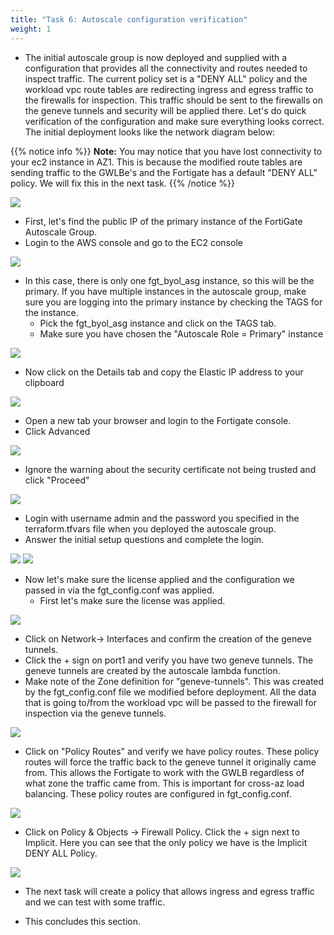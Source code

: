 ```yaml
---
title: "Task 6: Autoscale configuration verification"
weight: 1
---
```


* The initial autoscale group is now deployed and supplied with a configuration that provides all the connectivity and routes needed to inspect traffic. The current policy set is a "DENY ALL" policy and the workload vpc route tables are redirecting ingress and egress traffic to the firewalls for inspection. This traffic should be sent to the firewalls on the geneve tunnels and security will be applied there. Let's do quick verification of the configuration and make sure everything looks correct. The initial deployment looks like the network diagram below: 

{{% notice info %}}
**Note:** You may notice that you have lost connectivity to your ec2 instance in AZ1. This is because the modified route tables are sending traffic to the GWLBe's and the Fortigate has a default "DENY ALL" policy. We will fix this in the next task.
{{% /notice %}}

![](image-mdw-cap-modified.png)

* First, let's find the public IP of the primary instance of the FortiGate Autoscale Group. 
* Login to the AWS console and go to the EC2 console

![](image-t6-1.png)

* In this case, there is only one fgt_byol_asg instance, so this will be the primary. If you have multiple instances in the autoscale group, make sure you are logging into the primary instance by checking the TAGS for the instance. 
  * Pick the fgt_byol_asg instance and click on the TAGS tab.
  * Make sure you have chosen the "Autoscale Role =  Primary" instance

![](image-t6-2.png)

  * Now click on the Details tab and copy the Elastic IP address to your clipboard

![](image-t6-3.png)

  * Open a new tab your browser and login to the Fortigate console.
  * Click Advanced

![](image-t6-4.png)

  * Ignore the warning about the security certificate not being trusted and click "Proceed"

![](image-t6-5.png)

  * Login with username admin and the password you specified in the terraform.tfvars file when you deployed the autoscale group.
  * Answer the initial setup questions and complete the login.

![](image-t6-6.png)
![](image-t6-6a.png)

* Now let's make sure the license applied and the configuration we passed in via the fgt_config.conf was applied.
  * First let's make sure the license was applied. 

![](image-t6-7.png)

  * Click on Network-> Interfaces and confirm the creation of the geneve tunnels.
  * Click the + sign on port1 and verify you have two geneve tunnels. The geneve tunnels are created by the autoscale lambda function. 
  * Make note of the Zone definition for "geneve-tunnels". This was created by the fgt_config.conf file we modified before deployment. All the data that is going to/from the workload vpc will be passed to the firewall for inspection via the geneve tunnels.

![](image-t6-8.png)

  * Click on "Policy Routes" and verify we have policy routes. These policy routes will force the traffic back to the geneve tunnel it originally came from. This allows the Fortigate to work with the GWLB regardless of what zone the traffic came from. This is important for cross-az load balancing. These policy routes are configured in fgt_config.conf.

![](image-t6-9.png)

  * Click on Policy & Objects -> Firewall Policy. Click the + sign next to Implicit. Here you can see that the only policy we have is the Implicit DENY ALL Policy. 

![](image-t6-10.png)

* The next task will create a policy that allows ingress and egress traffic and we can test with some traffic.

* This concludes this section.
